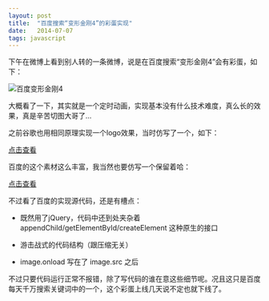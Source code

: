 ```yaml
---
layout: post
title:  "百度搜索“变形金刚4”的彩蛋实现"
date:   2014-07-07
tags: javascript
--- 
```


下午在微博上看到别人转的一条微博，说是在百度搜索“变形金刚4”会有彩蛋，如下：

![百度变形金刚4](http://ww2.sinaimg.cn/large/66a4866egw1ei3yk833ffg208c04q1j3.gif)

大概看了一下，其实就是一个定时动画，实现基本没有什么技术难度，真么长的效果，真是辛苦切图大哥了…

之前谷歌也用相同原理实现一个logo效果，当时仿写了一个，如下：

[点击查看](https://raw.github.com/huaxinjiayou/blog/gh-pages/demo/horse/index.html)

百度的这个素材这么丰富，我当然也要仿写一个保留着哈：

[点击查看](https://raw.github.com/huaxinjiayou/blog/gh-pages/demo/horse/index.html)

不过看了百度的实现源代码，还是有槽点：

* 既然用了jQuery，代码中还到处夹杂着 appendChild/getElementById/createElement 这种原生的接口

* 游击战式的代码结构（跟压缩无关）

* image.onload 写在了 image.src 之后

不过只要代码运行正常不报错，除了写代码的谁在意这些细节呢。况且这只是百度每天千万搜索关键词中的一个，这个彩蛋上线几天说不定也就下线了。